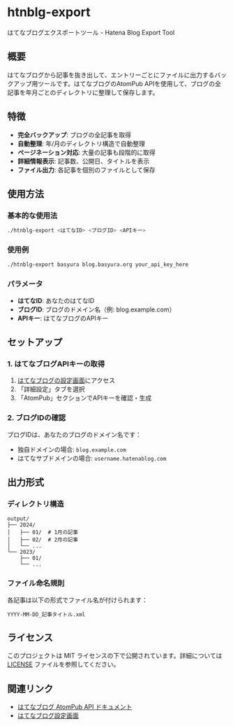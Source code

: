 # htnblg-export

はてなブログエクスポートツール - Hatena Blog Export Tool

## 概要

はてなブログから記事を抜き出して、エントリーごとにファイルに出力するバックアップ用ツールです。はてなブログのAtomPub APIを使用して、ブログの全記事を年月ごとのディレクトリに整理して保存します。

## 特徴

- **完全バックアップ**: ブログの全記事を取得
- **自動整理**: 年/月のディレクトリ構造で自動整理
- **ページネーション対応**: 大量の記事も段階的に取得
- **詳細情報表示**: 記事数、公開日、タイトルを表示
- **ファイル出力**: 各記事を個別のファイルとして保存

## 使用方法

### 基本的な使用法

```bash
./htnblg-export <はてなID> <ブログID> <APIキー>
```

### 使用例

```bash
./htnblg-export basyura blog.basyura.org your_api_key_here
```

### パラメータ

- **はてなID**: あなたのはてなID
- **ブログID**: ブログのドメイン名（例: blog.example.com）
- **APIキー**: はてなブログのAPIキー

## セットアップ

### 1. はてなブログAPIキーの取得

1. [はてなブログの設定画面](https://blog.hatena.ne.jp/my/config)にアクセス
2. 「詳細設定」タブを選択
3. 「AtomPub」セクションでAPIキーを確認・生成

### 2. ブログIDの確認

ブログIDは、あなたのブログのドメイン名です：
- 独自ドメインの場合: `blog.example.com`
- はてなサブドメインの場合: `username.hatenablog.com`

## 出力形式

### ディレクトリ構造

```
output/
├── 2024/
│   ├── 01/  # 1月の記事
│   ├── 02/  # 2月の記事
│   └── ...
└── 2023/
    ├── 01/
    └── ...
```

### ファイル命名規則

各記事は以下の形式でファイル名が付けられます：
```
YYYY-MM-DD_記事タイトル.xml
```

## ライセンス

このプロジェクトは MIT ライセンスの下で公開されています。詳細については [LICENSE](LICENSE) ファイルを参照してください。

## 関連リンク

- [はてなブログ AtomPub API ドキュメント](https://developer.hatena.ne.jp/ja/documents/blog/apis/atom/)
- [はてなブログ設定画面](https://blog.hatena.ne.jp/my/config)
